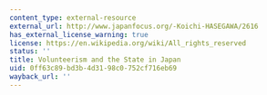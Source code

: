 ```yaml
---
content_type: external-resource
external_url: http://www.japanfocus.org/-Koichi-HASEGAWA/2616
has_external_license_warning: true
license: https://en.wikipedia.org/wiki/All_rights_reserved
status: ''
title: Volunteerism and the State in Japan
uid: 0ff63c89-bd3b-4d31-98c0-752cf716eb69
wayback_url: ''
---
```


